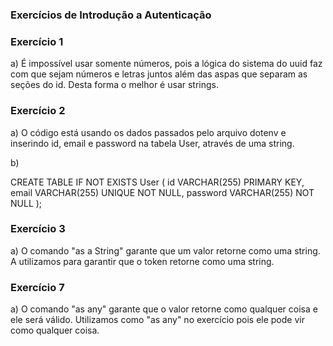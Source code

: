 ### Exercícios de Introdução a Autenticação

### Exercício 1

a) É impossível usar somente números, pois a lógica do sistema do uuid faz com que sejam números e letras juntos além das aspas que separam as seções do id. Desta forma o melhor é usar strings.

### Exercício 2

a) O código está usando os dados passados pelo arquivo dotenv e inserindo id, email e password na tabela User, através de uma string.

b)

CREATE TABLE IF NOT EXISTS User (
id VARCHAR(255) PRIMARY KEY,
email VARCHAR(255) UNIQUE NOT NULL,
password VARCHAR(255) NOT NULL
);

### Exercício 3

a) O comando "as a String" garante que um valor retorne como uma string. A utilizamos para garantir que o token retorne como uma string.

### Exercício 7 

a) O comando "as any" garante que o valor retorne como qualquer coisa e ele será válido. Utilizamos como "as any" no exercício pois ele pode vir como qualquer coisa.